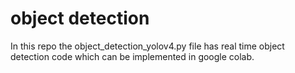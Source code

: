 # object detection
In this repo the object_detection_yolov4.py file has real time object detection code which can be implemented in google colab.
